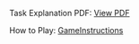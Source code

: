 Task Explanation PDF:
      [View PDF](./sci-fi_game/SystemExplanationAndSelfAssessment.pdf)

  
How to Play:
    [GameInstructions](./sci-fi_game/GameInstructions.txt)
